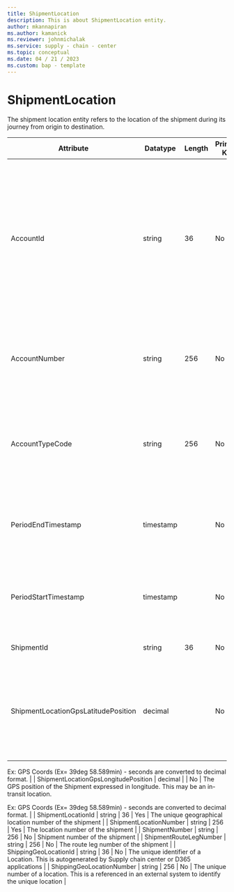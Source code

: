 ```yaml
---
title: ShipmentLocation
description: This is about ShipmentLocation entity.
author: mkannapiran
ms.author: kamanick
ms.reviewer: johnmichalak
ms.service: supply - chain - center
ms.topic: conceptual
ms.date: 04 / 21 / 2023
ms.custom: bap - template
---
```


# **ShipmentLocation**

The shipment location entity refers to the location of the shipment during its journey from origin to destination.


|	Attribute	|	Datatype	|	Length	|	Primary Key	|	Description	|
|---------------|--------|------|----------|-----------|
|	AccountId	|	string	|	36	|	No	|	A unique identifier of an account. The account could be a customer or vendor etc. AccountId is an auto generated Id by Microsoft D365 or Supply chain center. 	|
|	AccountNumber	|	string	|	256	|	No	|	Number or code for the account to quickly search and identify the account in system views.	|
|	AccountTypeCode	|	string	|	256	|	No	|	Account type code indicates the type of account. An account could be Vendor, Customer etc.	|
|	PeriodEndTimestamp	|	timestamp	|		|	No	|	The period end timestamp that the shipment was at the shipping location.	|
|	PeriodStartTimestamp	|	timestamp	|		|	No	|	The period start timestamp that the shipment was at the shipping location.	|
|	ShipmentId	|	string	|	36	|	No	|	The unique identifier of a Shipment.	|
|	ShipmentLocationGpsLatitudePosition	|	decimal	|		|	No	|	The GPS position of the Shipment Location. expressed in latitude. This may be an in-transit location.

Ex:
GPS Coords (Ex= 39deg 58.589min) - seconds are converted to decimal format.	|
|	ShipmentLocationGpsLongitudePosition	|	decimal	|		|	No	|	The GPS position of the Shipment expressed in longitude. This may be an in-transit location.

Ex:
GPS Coords (Ex= 39deg 58.589min) - seconds are converted to decimal format.	|
|	ShipmentLocationId	|	string	|	36	|	Yes	|	The unique geographical location number of the shipment	|
|	ShipmentLocationNumber	|	string	|	256	|	Yes	|	The location number of the shipment	|
|	ShipmentNumber	|	string	|	256	|	No	|	Shipment number of the shipment	|
|	ShipmentRouteLegNumber	|	string	|	256	|	No	|	The route leg number of the shipment	|
|	ShippingGeoLocationId	|	string	|	36	|	No	|	The unique identifier of a Location. This is autogenerated by Supply chain center or D365 applications	|
|	ShippingGeoLocationNumber	|	string	|	256	|	No	|	The unique number of a location. This is a referenced in an external system to identify the unique location	|
